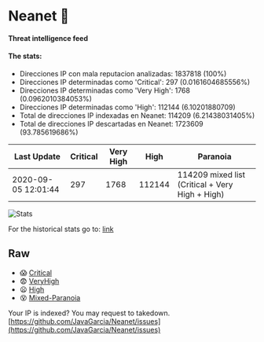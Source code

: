 # Neanet :hocho:
#### Threat intelligence feed
#### The stats:

- Direcciones IP con mala reputacion analizadas: 1837818 (100%)
- Direcciones IP determinadas como 'Critical':  297 (0.0161604685556%)
- Direcciones IP determinadas como 'Very High':  1768 (0.0962010384053%)
- Direcciones IP determinadas como 'High':  112144 (6.10201880709)
- Total de direcciones IP indexadas en Neanet:  114209 (6.21438031405%)
- Total de direcciones IP descartadas en Neanet:  1723609 (93.785619686%)

| Last Update | Critical | Very High | High | Paranoia |
| --- | --- | --- | --- | --- |
| 2020-09-05 12:01:44 | 297 | 1768 | 112144 | 114209 mixed list (Critical + Very High + High)|

![Stats](https://docs.google.com/spreadsheets/d/e/2PACX-1vSnaNMIXVabIpDJjufMlzH7poXnshF3mgd8Is1g9ytUEzVsP5my4Trn8f-xkoLLQ38xpL3HtmUexLo6/pubchart?oid=501124687&format=image)

For the historical stats go to: [link](/stats.csv)
## Raw
- :scream: [Critical](https://raw.githubusercontent.com/JavaGarcia/Neanet/master/blacklists/neanet_critical.txt)
- :fearful: [VeryHigh](https://raw.githubusercontent.com/JavaGarcia/Neanet/master/blacklists/neanet_veryHigh.txtt)
- :frowning: [High](https://raw.githubusercontent.com/JavaGarcia/Neanet/master/blacklists/neanet_high.txt)
- :dizzy_face: [Mixed-Paranoia](https://raw.githubusercontent.com/JavaGarcia/Neanet/master/blacklists/neanet_all.txt)


Your IP is indexed? You may request to takedown. [https://github.com/JavaGarcia/Neanet/issues](https://github.com/JavaGarcia/Neanet/issues)





















































































































































































































































































































































































































































































































































































